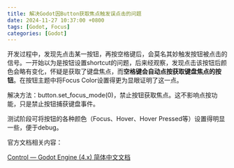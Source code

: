 ```yaml
---
title: 解决Godot因Button获取焦点触发误点击的问题
date: 2024-11-27 10:37:00 +0800
tags: [Godot, Focus]
categories: [Godot]
---
```


开发过程中，发现先点击某一按钮，再按空格键后，会莫名其妙触发按钮被点击的信号。一开始以为是按钮设置shortcut的问题，后来经观察，发现点击该按钮后颜色会略有变化，怀疑是获取了键盘焦点，而**空格键会自动点按获取键盘焦点的按钮**。在按钮主题中将Focus Color设置得更为显眼证明了这一点。

解决方法：button.set_focus_mode(0)，禁止按钮获取焦点。这不影响点按功能，只是禁止按钮捕获键盘事件。

测试阶段可将按钮的各种颜色（Focus、Hover、Hover Pressed等）设置得明显一些，便于debug。

官方文档相关内容：

[Control — Godot Engine (4.x) 简体中文文档](https://docs.godotengine.org/zh-cn/4.x/classes/class_control.html#enum-control-focusmode)